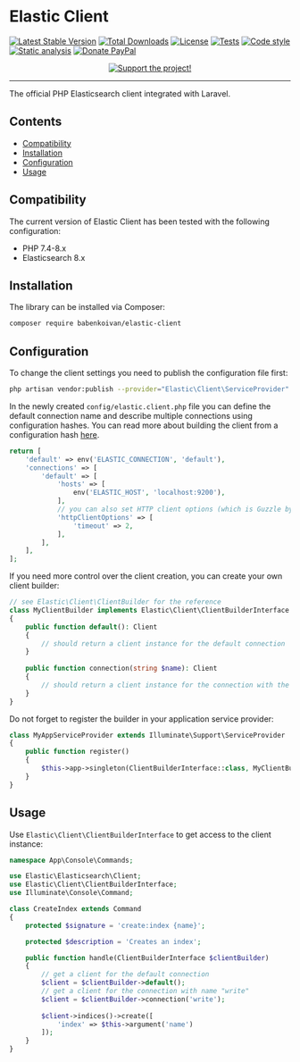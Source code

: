 # Elastic Client

[![Latest Stable Version](https://poser.pugx.org/babenkoivan/elastic-client/v/stable)](https://packagist.org/packages/babenkoivan/elastic-client)
[![Total Downloads](https://poser.pugx.org/babenkoivan/elastic-client/downloads)](https://packagist.org/packages/babenkoivan/elastic-client)
[![License](https://poser.pugx.org/babenkoivan/elastic-client/license)](https://packagist.org/packages/babenkoivan/elastic-client)
[![Tests](https://github.com/babenkoivan/elastic-client/workflows/Tests/badge.svg)](https://github.com/babenkoivan/elastic-client/actions?query=workflow%3ATests)
[![Code style](https://github.com/babenkoivan/elastic-client/workflows/Code%20style/badge.svg)](https://github.com/babenkoivan/elastic-client/actions?query=workflow%3A%22Code+style%22)
[![Static analysis](https://github.com/babenkoivan/elastic-client/workflows/Static%20analysis/badge.svg)](https://github.com/babenkoivan/elastic-client/actions?query=workflow%3A%22Static+analysis%22)
[![Donate PayPal](https://img.shields.io/badge/donate-paypal-blue)](https://paypal.me/babenkoi)

<p align="center">
    <a href="https://ko-fi.com/ivanbabenko" target="_blank"><img src="https://ko-fi.com/img/githubbutton_sm.svg" alt="Support the project!"></a>
</p>

---

The official PHP Elasticsearch client integrated with Laravel.

## Contents

* [Compatibility](#compatibility)
* [Installation](#installation) 
* [Configuration](#configuration)
* [Usage](#usage)

## Compatibility

The current version of Elastic Client has been tested with the following configuration:

* PHP 7.4-8.x
* Elasticsearch 8.x 

## Installation

The library can be installed via Composer:

```bash
composer require babenkoivan/elastic-client
```

## Configuration

To change the client settings you need to publish the configuration file first:

```bash
php artisan vendor:publish --provider="Elastic\Client\ServiceProvider"
```

In the newly created `config/elastic.client.php` file you can define the default connection name and describe multiple 
connections using configuration hashes. You can read more about building the client from a configuration hash [here](https://www.elastic.co/guide/en/elasticsearch/client/php-api/current/node_pool.html#config-hash).

```php
return [
    'default' => env('ELASTIC_CONNECTION', 'default'),
    'connections' => [
        'default' => [
            'hosts' => [
                env('ELASTIC_HOST', 'localhost:9200'),
            ],
            // you can also set HTTP client options (which is Guzzle by default) as follows
            'httpClientOptions' => [
                'timeout' => 2,
            ],
        ],
    ],
];
```

If you need more control over the client creation, you can create your own client builder:

```php
// see Elastic\Client\ClientBuilder for the reference
class MyClientBuilder implements Elastic\Client\ClientBuilderInterface
{
    public function default(): Client
    {
        // should return a client instance for the default connection 
    }
    
    public function connection(string $name): Client
    {
        // should return a client instance for the connection with the given name 
    }
}
```

Do not forget to register the builder in your application service provider:

```php
class MyAppServiceProvider extends Illuminate\Support\ServiceProvider
{
    public function register()
    {
        $this->app->singleton(ClientBuilderInterface::class, MyClientBuilder::class);
    }
}
```

## Usage

Use `Elastic\Client\ClientBuilderInterface` to get access to the client instance:

```php
namespace App\Console\Commands;

use Elastic\Elasticsearch\Client;
use Elastic\Client\ClientBuilderInterface;
use Illuminate\Console\Command;

class CreateIndex extends Command
{
    protected $signature = 'create:index {name}';

    protected $description = 'Creates an index';

    public function handle(ClientBuilderInterface $clientBuilder)
    {
        // get a client for the default connection
        $client = $clientBuilder->default();
        // get a client for the connection with name "write"
        $client = $clientBuilder->connection('write');
    
        $client->indices()->create([
            'index' => $this->argument('name')
        ]);
    }
}
```
